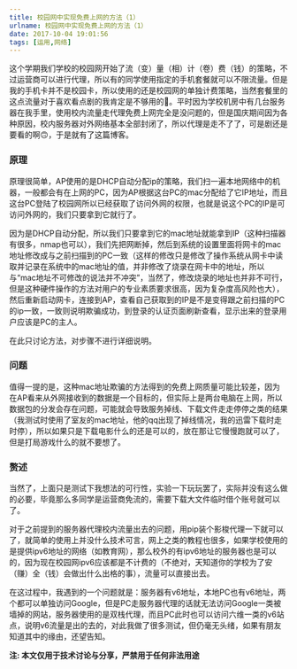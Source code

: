 ```yaml
---
title: 校园网中实现免费上网的方法（1）
urlname: 校园网中实现免费上网的方法（1）
date: 2017-10-04 19:01:56
tags: [运用,网络]
---
```

<link href="/css/myCSS.css" rel="stylesheet" type="text/css">


这个学期我们学校的校园网开始了流（变）量（相）计（卷）费（钱）的策略，不过运营商可以进行代理，所以有的同学使用指定的手机套餐就可以不限流量。但是我的手机卡并不是校园卡，所以使用的还是校园网的单独计费策略，当然套餐里的这点流量对于喜欢看点剧的我肯定是不够用的🙂。平时因为学校机房中有几台服务器在我手里，使用校内流量走代理免费上网完全是没问题的，但是国庆期间因为各种原因，校内服务器对外网络基本全部封闭了，所以代理是走不了了，可是剧还是要看的啊🙃，于是就有了这篇博客。
<!--more-->
### 原理
原理很简单，AP使用的是DHCP自动分配ip的策略，我们扫一遍本地网络中的机器，一般都会有在上网的PC，因为AP根据这台PC的mac分配给了它IP地址，而且这台PC登陆了校园网所以已经获取了访问外网的权限，也就是说这个PC的IP是可访问外网的，我们只要拿到它就行了。

因为是DHCP自动分配，所以我们只要拿到它的mac地址就能拿到IP（这种扫描器有很多，nmap也可以），我们先把网断掉，然后到系统的设置里面将网卡的mac地址修改成与之前扫描到的PC一致（这样的修改只是修改了操作系统从网卡中读取并记录在系统中的mac地址的值，并非修改了烧录在网卡中的地址，所以与“mac地址不可修改的说法并不冲突”，当然了，修改烧录的地址也并非不可行，但是这种硬件操作的方法对用户的专业素质要求很高，因为复杂度高风险也大），然后重新启动网卡，连接到AP，查看自己获取到的IP是不是变得跟之前扫描的PC的ip一致，一致则说明欺骗成功，到登录的认证页面刷新查看，显示出来的登录用户应该是PC的主人。

在此只讨论方法，对步骤不进行详细说明。

### 问题
值得一提的是，这种mac地址欺骗的方法得到的免费上网质量可能比较差，因为在AP看来从外网接收到的数据是一个目标的，但实际上是两台电脑在上网，所以数据包的分发会存在问题，可能就会导致服务掉线、下载文件走走停停之类的结果（我测试时使用了室友的mac地址，他的qq出现了掉线情况，我的迅雷下载时走时停），所以如果只是下载电影什么的还是可以的，放在那让它慢慢跑就可以了，但是打局游戏什么的就不要想了。

### 赘述
当然了，上面只是测试下我想法的可行性，实验一下玩玩罢了，实际并没有这么做的必要，毕竟那么多同学是运营商免流的，需要下载大文件临时借个账号就可以了。

对于之前提到的服务器代理校内流量出去的问题，用pip装个影梭代理一下就可以了，就简单的使用上并没什么技术可言，网上之类的教程也很多，如果学校使用的是提供ipv6地址的网络（如教育网），那么校外的有ipv6地址的服务器也是可以的，因为现在校园网ipv6应该都是不计费的（不绝对，天知道你的学校为了安（赚）全（钱）会做出什么出格的事），流量可以直接出去。

在这过程中，我遇到的一个问题就是：服务器有v6地址，本地PC也有v6地址，两个都可以单独访问Google，但是PC走服务器代理的话就无法访问Google一类被墙掉的网站，服务器使用的是双栈代理，而且PC此时也可以访问六维一类的v6站点，说明v6流量是出的去的，对此我做了很多测试，但仍毫无头绪，如果有朋友知道其中的缘由，还望告知。

**注: 本文仅用于技术讨论与分享，严禁用于任何非法用途**